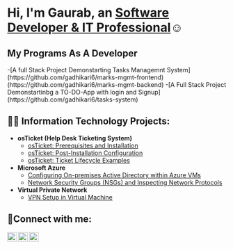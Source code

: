 <h1>Hi, I'm Gaurab, an <a href="https://linkedin.com/in/Gaurab Adhikari"> Software Developer & IT Professional</a>☺</h1>


<h2>My Programs As A Developer</h2>
-[A full Stack Project Demonstarting Tasks Managemnt System] (https://github.com/gadhikari6/marks-mgmt-frontend)
(https://github.com/gadhikari6/marks-mgmt-backend)
-[A Full Stack Project Demonstartinbg a TO-DO-App with login and Signup]
(https://github.com/gadhikari6/tasks-system)


<h2>👨‍💻 Information Technology Projects:</h2>

- <b>osTicket (Help Desk Ticketing System)</b>
  - [osTicket: Prerequisites and Installation](https://github.com/gadhikari6/osticket-prereqs)
  - [osTicket: Post-Installation Configuration](https://github.com/gadhikari6/post-install-config)
  - [osTicket: Ticket Lifecycle Examples](https://github.com/gadhikari6/ticket-lifecycle)
- <b>Microsoft Azure</b>
  - [Configuring On-premises Active Directory within Azure VMs](https://github.com/gadhikari6/configure-ad)
  - [Network Security Groups (NSGs) and Inspecting Network Protocols](https://github.com/gadhikari6/azure-network-protocols)
- <b>Virtual Private Network</b>
  - [VPN Setup in Virtual Machine ](https://github.com/gadhikari6/Setting-UP-A-VPN)

<h2>🤳Connect with me:</h2>

[<img align="left" alt="Gaurab | Twitter" width="22px" src="https://cdn.jsdelivr.net/npm/simple-icons@v3/icons/twitter.svg" />][twitter]
[<img align="left" alt="Gaurab | LinkedIn" width="22px" src="https://cdn.jsdelivr.net/npm/simple-icons@v3/icons/linkedin.svg" />][linkedin]
[<img align="left" alt="Gaurab | Instagram" width="22px" src="https://cdn.jsdelivr.net/npm/simple-icons@v3/icons/instagram.svg" />][instagram]

[twitter]: https://twitter.com/Gaurab
[instagram]: https://www.instagram.com/Gaurab
[linkedin]: https://linkedin.com/in/Gaurab
